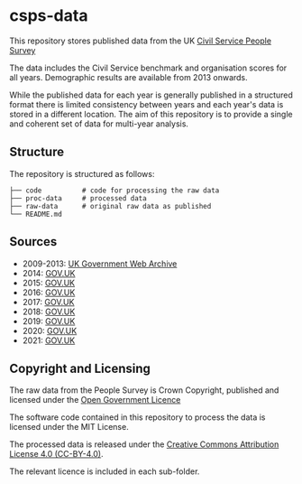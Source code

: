 # csps-data

This repository stores published data from the UK [Civil Service People Survey](https://www.gov.uk/government/collections/civil-service-people-survey-hub)

The data includes the Civil Service benchmark and organisation scores for all
years. Demographic results are available from 2013 onwards.

While the published data for each year is generally published in a structured
format there is limited consistency between years and each year's data is stored
in a different location. The aim of this repository is to provide a single and
coherent set of data for multi-year analysis.

## Structure

The repository is structured as follows:

```shell
├── code          # code for processing the raw data
├── proc-data     # processed data
├── raw-data      # original raw data as published
└── README.md
```

## Sources

* 2009-2013: [UK Government Web Archive][ukgwa]
* 2014: [GOV.UK][govuk-14]
* 2015: [GOV.UK][govuk-15]
* 2016: [GOV.UK][govuk-16]
* 2017: [GOV.UK][govuk-17]
* 2018: [GOV.UK][govuk-18]
* 2019: [GOV.UK][govuk-19]
* 2020: [GOV.UK][govuk-20]
* 2021: [GOV.UK][govuk-21]

## Copyright and Licensing

The raw data from the People Survey is Crown Copyright, published and licensed
under the [Open Government Licence](https://www.nationalarchives.gov.uk/doc/open-government-licence/version/3/)

The software code contained in this repository to process the data is licensed
under the MIT License.

The processed data is released under the [Creative Commons Attribution License 4.0 (CC-BY-4.0)](https://creativecommons.org/licenses/by/4.0/).

The relevant licence is included in each sub-folder.

[ukgwa]: https://webarchive.nationalarchives.gov.uk/ukgwa/20140310230334/http://www.civilservice.gov.uk/about/improving/employee-engagement-in-the-civil-service/people-survey-2013
[govuk-14]: https://www.gov.uk/government/publications/civil-service-people-survey-2014-results
[govuk-15]: https://www.gov.uk/government/publications/civil-service-people-survey-2015-results
[govuk-16]: https://www.gov.uk/government/publications/civil-service-people-survey-2016-results
[govuk-17]: https://www.gov.uk/government/publications/civil-service-people-survey-2017-results--2
[govuk-18]: https://www.gov.uk/government/publications/civil-service-people-survey-2018-results
[govuk-19]: https://www.gov.uk/government/publications/civil-service-people-survey-2019-results
[govuk-20]: https://www.gov.uk/government/publications/civil-service-people-survey-2020-results
[govuk-21]: https://www.gov.uk/government/publications/civil-service-people-survey-2021-results